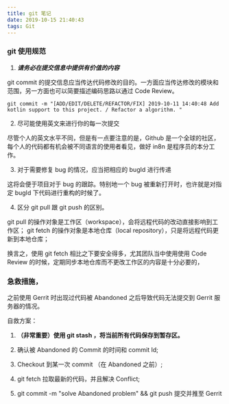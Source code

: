 ```yaml
---
title: git 笔记
date: 2019-10-15 21:40:43
tags: Git
---
```




### git 使用规范


<!--more-->

1. ***请务必在提交信息中提供有价值的内容***

git commit 的提交信息应当传达代码修改的目的。一方面应当传达修改的模块和范围，另一方面也可以简要描述编码思路以通过 Code Review。

```git
git commit -m "[ADD/EDIT/DELETE/REFACTOR/FIX] 2019-10-11 14:40:48 Add kotlin support to this project. / Refactor a algorithm. "

```

2. 尽可能使用英文来进行你的每一次提交

尽管个人的英文水平不同，但是有一点要注意的是，Github 是一个全球的社区，每个人的代码都有机会被不同语言的使用者看见，做好 in8n 是程序员的本分工作。


3. 对于需要修复 bug 的情况，应当把相应的 bugId 进行传递

这将会便于项目对于 bug 的跟踪。特别地一个 bug 被重新打开时，也许就是对指定 bugId 下代码进行重构的时候了。

4. 区分 git pull 跟 git push 的区别。

git pull 的操作对象是工作区（workspace），会将远程代码的改动直接影响到工作区；
git fetch 的操作对象是本地仓库（local repository），只是将远程代码更新到本地仓库；

换言之，使用 git fetch 相比之下要安全得多，尤其团队当中使用使用 Code Review 的时候，定期同步本地仓库而不更改工作区的内容是十分必要的，













### 急救措施，

之前使用 Gerrit 时出现过代码被 Abandoned 之后导致代码无法提交到 Gerrit 服务器的情况。

自救方案：

1. **（非常重要）使用 git stash ，将当前所有代码保存到暂存区。**

2. 确认被 Abandoned 的 Commit 的时间和 commit Id;

3. Checkout 到某一次 commit （在 Abandoned 之前）;

4. git fetch 拉取最新的代码，并且解决 Conflict;

5. git commit -m "solve Abandoned problem" && git push  提交并推至 Gerrit 